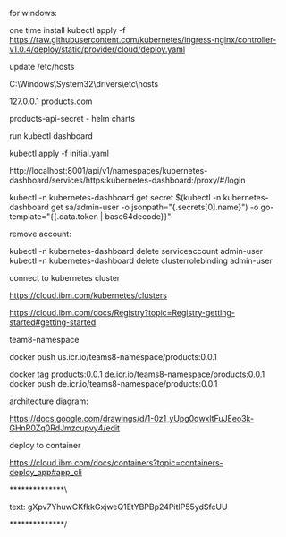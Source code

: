for windows:

one time install
kubectl apply -f https://raw.githubusercontent.com/kubernetes/ingress-nginx/controller-v1.0.4/deploy/static/provider/cloud/deploy.yaml


update /etc/hosts

C:\Windows\System32\drivers\etc\hosts

127.0.0.1 products.com

products-api-secret - helm charts


run kubectl dashboard

kubectl apply -f initial.yaml

http://localhost:8001/api/v1/namespaces/kubernetes-dashboard/services/https:kubernetes-dashboard:/proxy/#/login

kubectl -n kubernetes-dashboard get secret $(kubectl -n kubernetes-dashboard get sa/admin-user -o jsonpath="{.secrets[0].name}") -o go-template="{{.data.token | base64decode}}"


remove account:

kubectl -n kubernetes-dashboard delete serviceaccount admin-user
kubectl -n kubernetes-dashboard delete clusterrolebinding admin-user


connect to kubernetes cluster

https://cloud.ibm.com/kubernetes/clusters


https://cloud.ibm.com/docs/Registry?topic=Registry-getting-started#getting-started

team8-namespace

docker push us.icr.io/teams8-namespace/products:0.0.1

docker tag products:0.0.1 de.icr.io/teams8-namespace/products:0.0.1
docker push de.icr.io/teams8-namespace/products:0.0.1


architecture diagram:

https://docs.google.com/drawings/d/1-0z1_yUpg0qwxltFuJEeo3k-GHnR0Zq0RdJmzcupvy4/edit

deploy to container

https://cloud.ibm.com/docs/containers?topic=containers-deploy_app#app_cli



**************\

text: gXpv7YhuwCKfkkGxjweQ1EtYBPBp24PitIP55ydSfcUU



**************/